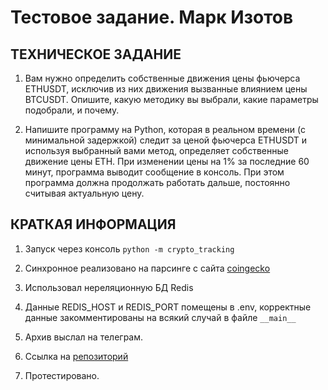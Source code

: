 # Тестовое задание. Марк Изотов

## ТЕХНИЧЕСКОЕ ЗАДАНИЕ

1. Вам нужно определить собственные движения цены фьючерса ETHUSDT, исключив из них движения вызванные влиянием цены BTCUSDT. Опишите, какую методику вы выбрали, какие параметры подобрали, и почему.

2. Напишите программу на Python, которая в реальном времени (с минимальной задержкой) следит за ценой фьючерса ETHUSDT и используя выбранный вами метод, определяет собственные движение цены ETH. При изменении цены на 1% за последние 60 минут, программа выводит сообщение в консоль. При этом программа должна продолжать работать дальше, постоянно считывая актуальную цену.

## КРАТКАЯ ИНФОРМАЦИЯ

1. Запуск через консоль ```python -m crypto_tracking```

2. Синхронное реализовано на парсинге с сайта [coingecko](https://www.coingecko.com/en/coins/ethereum.md)

3. Использовал нереляционную БД Redis

4. Данные REDIS_HOST и REDIS_PORT помещены в .env, корректные данные закомментированы на всякий случай в файле ```__main__```

5. Архив выслал на телеграм.

6. Ссылка на [репозиторий](https://github.com/Markinmarch/continuous-parsing.md)

7. Протестировано.
